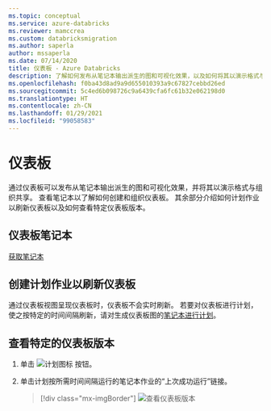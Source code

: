 ```yaml
---
ms.topic: conceptual
ms.service: azure-databricks
ms.reviewer: mamccrea
ms.custom: databricksmigration
ms.author: saperla
author: mssaperla
ms.date: 07/14/2020
title: 仪表板 - Azure Databricks
description: 了解如何发布从笔记本输出派生的图和可视化效果，以及如何将其以演示格式与组织共享。
ms.openlocfilehash: f0ba43d8ad9a9d655010393a9c67827cebbd26ed
ms.sourcegitcommit: 5c4ed6b098726c9a6439cfa6fc61b32e062198d0
ms.translationtype: HT
ms.contentlocale: zh-CN
ms.lasthandoff: 01/29/2021
ms.locfileid: "99058583"
---
```

# <a name="dashboards"></a>仪表板

通过仪表板可以发布从笔记本输出派生的图和可视化效果，并将其以演示格式与组织共享。 查看笔记本以了解如何创建和组织仪表板。 其余部分介绍如何计划作业以刷新仪表板以及如何查看特定仪表板版本。

## <a name="dashboards-notebook"></a>仪表板笔记本

[获取笔记本](../_static/notebooks/dashboards.html)

## <a name="create-a-scheduled-job-to-refresh-a-dashboard"></a>创建计划作业以刷新仪表板

通过仪表板视图呈现仪表板时，仪表板不会实时刷新。 若要对仪表板进行计划，使之按特定的时间间隔刷新，请对生成仪表板图的[笔记本进行计划](notebooks-manage.md#schedule-notebook)。

## <a name="view-a-specific-dashboard-version"></a>查看特定的仪表板版本

1. 单击 ![计划图标](../_static/images/notebooks/schedule.png) 按钮。
2. 单击计划按所需时间间隔运行的笔记本作业的“上次成功运行”链接。

   > [!div class="mx-imgBorder"]
   > ![查看仪表板版本](../_static/images/dashboards/dashboard-run.png)